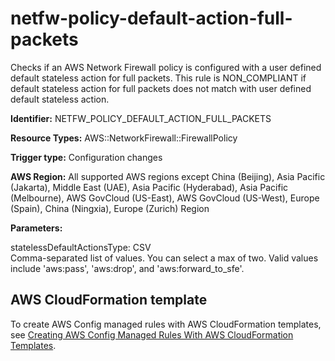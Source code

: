 # netfw\-policy\-default\-action\-full\-packets<a name="netfw-policy-default-action-full-packets"></a>

Checks if an AWS Network Firewall policy is configured with a user defined default stateless action for full packets\. This rule is NON\_COMPLIANT if default stateless action for full packets does not match with user defined default stateless action\. 

**Identifier:** NETFW\_POLICY\_DEFAULT\_ACTION\_FULL\_PACKETS

**Resource Types:** AWS::NetworkFirewall::FirewallPolicy

**Trigger type:** Configuration changes

**AWS Region:** All supported AWS regions except China \(Beijing\), Asia Pacific \(Jakarta\), Middle East \(UAE\), Asia Pacific \(Hyderabad\), Asia Pacific \(Melbourne\), AWS GovCloud \(US\-East\), AWS GovCloud \(US\-West\), Europe \(Spain\), China \(Ningxia\), Europe \(Zurich\) Region

**Parameters:**

statelessDefaultActionsType: CSV  
Comma\-separated list of values\. You can select a max of two\. Valid values include 'aws:pass', 'aws:drop', and 'aws:forward\_to\_sfe'\.

## AWS CloudFormation template<a name="w2aac12c33c15b9d421c17"></a>

To create AWS Config managed rules with AWS CloudFormation templates, see [Creating AWS Config Managed Rules With AWS CloudFormation Templates](aws-config-managed-rules-cloudformation-templates.md)\.